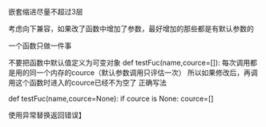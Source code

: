 嵌套缩进尽量不超过3层

考虑向下兼容，如果改了函数中增加了参数，最好增加的那些都是有默认参数的

一个函数只做一件事

不要把函数中默认值定义为可变对象
def testFuc(name,cource=[]):
每次调用都是用的同一个内存的cource（默认参数调用只评估一次）
所以如果修改后，再调用这个函数时进入的cource已经不为空了
正确写法

def testFuc(name,cource=None):
    if cource is None: cource=[]

使用异常替换返回错误】


